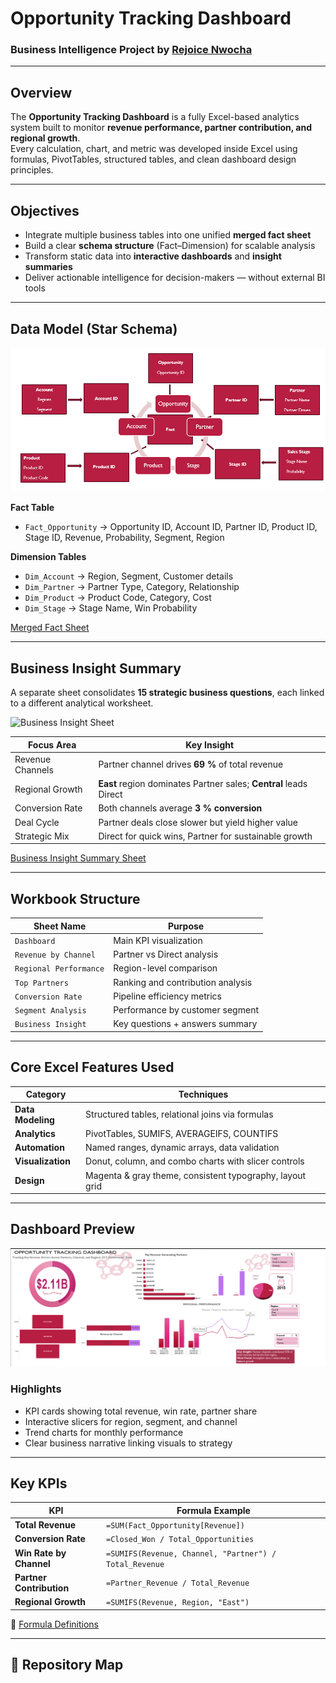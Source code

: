 #  Opportunity Tracking Dashboard  

###  Business Intelligence Project by [Rejoice Nwocha](https://www.linkedin.com/in/rejoice-nwocha-32a0a8218)

---

##  Overview
The **Opportunity Tracking Dashboard** is a fully Excel-based analytics system built to monitor **revenue performance, partner contribution, and regional growth**.  
Every calculation, chart, and metric was developed inside Excel using formulas, PivotTables, structured tables, and clean dashboard design principles.

---

## Objectives
- Integrate multiple business tables into one unified **merged fact sheet**  
- Build a clear **schema structure** (Fact–Dimension) for scalable analysis  
- Transform static data into **interactive dashboards** and **insight summaries**  
- Deliver actionable intelligence for decision-makers — without external BI tools  

---

##  Data Model (Star Schema)
![Schema Map](Schema%20Map.png)

**Fact Table**
- `Fact_Opportunity` → Opportunity ID, Account ID, Partner ID, Product ID, Stage ID, Revenue, Probability, Segment, Region  

**Dimension Tables**
- `Dim_Account` → Region, Segment, Customer details  
- `Dim_Partner` → Partner Type, Category, Relationship  
- `Dim_Product` → Product Code, Category, Cost  
- `Dim_Stage` → Stage Name, Win Probability  

 [Merged Fact Sheet](./data/merged_fact_sheet.xlsx)

---

##  Business Insight Summary
A separate sheet consolidates **15 strategic business questions**, each linked to a different analytical worksheet.  

![Business Insight Sheet](business_insight_sheet.png)

| Focus Area | Key Insight |
|-------------|--------------|
| Revenue Channels | Partner channel drives **69 %** of total revenue |
| Regional Growth | **East** region dominates Partner sales; **Central** leads Direct |
| Conversion Rate | Both channels average **3 % conversion** |
| Deal Cycle | Partner deals close slower but yield higher value |
| Strategic Mix | Direct for quick wins, Partner for sustainable growth |

 [Business Insight Summary Sheet](./data/business_insight_summary.xlsx)

---

##  Workbook Structure
| Sheet Name | Purpose |
|-------------|----------|
| `Dashboard` | Main KPI visualization |
| `Revenue by Channel` | Partner vs Direct analysis |
| `Regional Performance` | Region-level comparison |
| `Top Partners` | Ranking and contribution analysis |
| `Conversion Rate` | Pipeline efficiency metrics |
| `Segment Analysis` | Performance by customer segment |
| `Business Insight` | Key questions + answers summary |

---

##  Core Excel Features Used
| Category | Techniques |
|-----------|-------------|
| **Data Modeling** | Structured tables, relational joins via formulas |
| **Analytics** | PivotTables, SUMIFS, AVERAGEIFS, COUNTIFS |
| **Automation** | Named ranges, dynamic arrays, data validation |
| **Visualization** | Donut, column, and combo charts with slicer controls |
| **Design** | Magenta & gray theme, consistent typography, layout grid |

---

##  Dashboard Preview
![Dashboard Preview](Dashboard%20OT.png)

###  Highlights
- KPI cards showing total revenue, win rate, partner share  
- Interactive slicers for region, segment, and channel  
- Trend charts for monthly performance  
- Clear business narrative linking visuals to strategy  

---

##  Key KPIs
| KPI | Formula Example |
|-----|------------------|
| **Total Revenue** | `=SUM(Fact_Opportunity[Revenue])` |
| **Conversion Rate** | `=Closed_Won / Total_Opportunities` |
| **Win Rate by Channel** | `=SUMIFS(Revenue, Channel, "Partner") / Total_Revenue` |
| **Partner Contribution** | `=Partner_Revenue / Total_Revenue` |
| **Regional Growth** | `=SUMIFS(Revenue, Region, "East")` |

📁 [Formula Definitions](./assets/formula_definitions.txt)

---

## 📂 Repository Map
